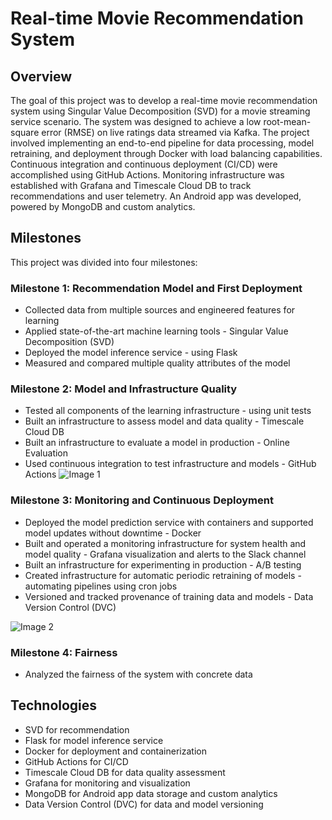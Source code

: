 # Real-time Movie Recommendation System

## Overview
The goal of this project was to develop a real-time movie recommendation system using Singular Value Decomposition (SVD) for a movie streaming service scenario. The system was designed to achieve a low root-mean-square error (RMSE) on live ratings data streamed via Kafka. The project involved implementing an end-to-end pipeline for data processing, model retraining, and deployment through Docker with load balancing capabilities. Continuous integration and continuous deployment (CI/CD) were accomplished using GitHub Actions. Monitoring infrastructure was established with Grafana and Timescale Cloud DB to track recommendations and user telemetry. An Android app was developed, powered by MongoDB and custom analytics.

## Milestones
This project was divided into four milestones:

### Milestone 1: Recommendation Model and First Deployment
- Collected data from multiple sources and engineered features for learning
- Applied state-of-the-art machine learning tools - Singular Value Decomposition (SVD)
- Deployed the model inference service - using Flask
- Measured and compared multiple quality attributes of the model

### Milestone 2: Model and Infrastructure Quality
- Tested all components of the learning infrastructure - using unit tests
- Built an infrastructure to assess model and data quality - Timescale Cloud DB
- Built an infrastructure to evaluate a model in production - Online Evaluation
- Used continuous integration to test infrastructure and models - GitHub Actions
![Image 1](https://github.com/Praveenramesh0508/CMUProjects/blob/main/MovieRecommenderSystem/img2.png)

### Milestone 3: Monitoring and Continuous Deployment
- Deployed the model prediction service with containers and supported model updates without downtime - Docker
- Built and operated a monitoring infrastructure for system health and model quality - Grafana visualization and alerts to the Slack channel
- Built an infrastructure for experimenting in production - A/B testing
- Created infrastructure for automatic periodic retraining of models - automating pipelines using cron jobs
- Versioned and tracked provenance of training data and models - Data Version Control (DVC)

![Image 2](https://github.com/Praveenramesh0508/CMUProjects/blob/main/MovieRecommenderSystem/img1.png)

### Milestone 4: Fairness
- Analyzed the fairness of the system with concrete data

## Technologies
- SVD for recommendation
- Flask for model inference service
- Docker for deployment and containerization
- GitHub Actions for CI/CD
- Timescale Cloud DB for data quality assessment
- Grafana for monitoring and visualization
- MongoDB for Android app data storage and custom analytics
- Data Version Control (DVC) for data and model versioning
